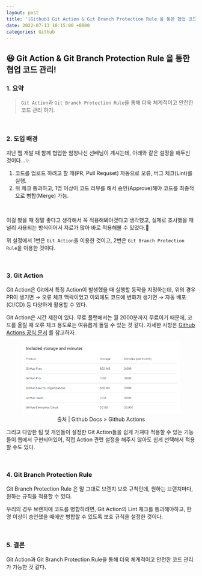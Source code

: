 ```yaml
---
layout: post
title: '[Github] Git Action & Git Branch Protection Rule 을 통한 협업 코드 관리!'
date: 2022-07-13 10:15:00 +0900
categories: Github
---
```


## 😆 Git Action & Git Branch Protection Rule 을 통한 협업 코드 관리!

### 1. 요약
> `Git Action`과 `Git Branch Protection Rule`을 통해 더욱 체계적이고 안전한 코드 관리 하기.

<br/>

### 2. 도입 배경

지난 웹 개발 때 함께 협업한 엄청나신 선배님이 계시는데, 아래와 같은 설정을 해두신 것이다...✨

1. 코드를 업로드 하려고 할 때(PR, Pull Requset) 자동으로 오류, 버그 체크(Lint)를 실행.
2. 위 체크 통과하고, 1명 이상이 코드 리뷰를 해서 승인(Approve)해야 코드를 최종적으로 병합(Merge) 가능.

<br/>

이걸 봤을 때 정말 좋다고 생각해서 꼭 적용해봐야겠다고 생각했고, 실제로 조사했을 때 널리 사용되는 방식이어서 자료가 많아 바로 적용해볼 수 있었다.🙂

위 설정에서 1번은 `Git Action`을 이용한 것이고, 2번은 `Git Branch Protection Rule`을 이용한 것이다.

<br/>

### 3. Git Action

Git Action은 Git에서 특정 Action이 발생했을 때 실행할 동작을 지정하는데,
위의 경우 PR이 생기면 → 오류 체크 맥락이었고 이외에도
코드에 변화가 생기면 → 자동 배포 (CI/CD)
등 다양하게 활용할 수 있다.

Git Action은 시간 제한이 있다. 무료 플랜에서는 월 2000분까지 무료이기 때문에, 코드를 올릴 때 오류 체크 용도로는 여유롭게 돌릴 수 있는 것 같다.
자세한 사항은
[Github Actions 공식 문서](https://docs.github.com/en/enterprise-cloud@latest/billing/managing-billing-for-github-actions/about-billing-for-github-actions)
를 참고하자.

<figure>
  <img width=500 src='/assets/img/Action.png' alt='action'>
  <figcaption style="text-align: center;">출처 | Github Docs > Github Actions</figcaption>
</figure>

그리고 다양한 팀 및 개인들이 설정한 Git Action들을 쉽게 가져다 적용할 수 있는 기능들이 웹에서 구현되어있어, 직접 Action 관련 설정을 해주지 않아도 쉽게 선택해서 적용할 수도 있다.

<br/>

### 4. Git Branch Protection Rule

Git Branch Protection Rule 은 말 그대로 브랜치 보호 규칙인데, 원하는 브랜치마다, 원하는 규칙을 적용할 수 있다.

우리의 경우 브랜치에 코드를 병합하려면, Git Action의 Lint 체크를 통과해야하고, 한 명 이상이 승인했을 때에만 병합할 수 있도록 보호 규칙을 설정한 것이다.

<br/>

### 5. 결론

Git Action과 Git Branch Protection Rule을 통해 더욱 체계적이고 안전한 코드 관리가 가능한 것 같다.